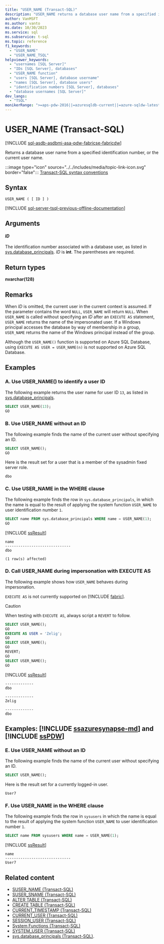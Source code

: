 ```yaml
---
title: "USER_NAME (Transact-SQL)"
description: "USER_NAME returns a database user name from a specified identification number, or the current user name."
author: VanMSFT
ms.author: vanto
ms.date: 10/30/2023
ms.service: sql
ms.subservice: t-sql
ms.topic: reference
f1_keywords:
  - "USER_NAME"
  - "USER_NAME_TSQL"
helpviewer_keywords:
  - "usernames [SQL Server]"
  - "IDs [SQL Server], databases"
  - "USER_NAME function"
  - "users [SQL Server], database username"
  - "names [SQL Server], database users"
  - "identification numbers [SQL Server], databases"
  - "database usernames [SQL Server]"
dev_langs:
  - "TSQL"
monikerRange: ">=aps-pdw-2016||=azuresqldb-current||=azure-sqldw-latest||>=sql-server-2016||>=sql-server-linux-2017||=azuresqldb-mi-current||=fabric"
---
```

# USER_NAME (Transact-SQL)
[!INCLUDE [sql-asdb-asdbmi-asa-pdw-fabricse-fabricdw](../../includes/applies-to-version/sql-asdb-asdbmi-asa-pdw-fabricse-fabricdw.md)]

Returns a database user name from a specified identification number, or the current user name. 
  
:::image type="icon" source="../../includes/media/topic-link-icon.svg" border="false"::: [Transact-SQL syntax conventions](../../t-sql/language-elements/transact-sql-syntax-conventions-transact-sql.md) 
  
## Syntax

```syntaxsql
USER_NAME ( [ ID ] )
```  

[!INCLUDE [sql-server-tsql-previous-offline-documentation](../../includes/sql-server-tsql-previous-offline-documentation.md)]

## Arguments

#### *ID*

The identification number associated with a database user, as listed in [sys.database_principals](../../relational-databases/system-catalog-views/sys-database-principals-transact-sql.md). *ID* is **int**. The parentheses are required.
  
## Return types

 **nvarchar(128)**  
  
## Remarks

When *ID* is omitted, the current user in the current context is assumed. If the parameter contains the word `NULL`, `USER_NAME` will return `NULL`. When `USER_NAME` is called without specifying an *ID* after an `EXECUTE AS` statement, `USER_NAME` returns the name of the impersonated user. If a Windows principal accesses the database by way of membership in a group, `USER_NAME` returns the name of the Windows principal instead of the group.  

 Although the `USER_NAME()` function is supported on Azure SQL Database, using `EXECUTE AS USER = USER_NAME(n)` is not supported on Azure SQL Database.

## Examples

  
### A. Use USER_NAME() to identify a user ID

The following example returns the user name for user ID `13`, as listed in [sys.database_principals](../../relational-databases/system-catalog-views/sys-database-principals-transact-sql.md).  
  
```sql  
SELECT USER_NAME(13);  
GO  
```  

### B. Use USER_NAME without an ID

 The following example finds the name of the current user without specifying an ID.  
  
```sql  
SELECT USER_NAME();  
GO  
```  
  
 Here is the result set for a user that is a member of the sysadmin fixed server role.  
  
```output
dbo  
```  
  
### C. Use USER_NAME in the WHERE clause

 The following example finds the row in `sys.database_principals`, in which the name is equal to the result of applying the system function `USER_NAME` to user identification number `1`.  
  
```sql  
SELECT name FROM sys.database_principals WHERE name = USER_NAME(1);  
GO  
```  
  
 [!INCLUDE [ssResult](../../includes/ssresult-md.md)]  
  
```output
name  
------------------------------  
dbo  
  
(1 row(s) affected)
```  
  
### D. Call USER_NAME during impersonation with EXECUTE AS

The following example shows how `USER_NAME` behaves during impersonation.

`EXECUTE AS` is not currently supported on [!INCLUDE [fabric](../../includes/fabric.md)].

 > [!CAUTION]
 > When testing with `EXECUTE AS`, always script a `REVERT` to follow.
  
```sql  
SELECT USER_NAME();  
GO  
EXECUTE AS USER = 'Zelig';  
GO  
SELECT USER_NAME();  
GO  
REVERT;  
GO  
SELECT USER_NAME();  
GO  
```  
  
 [!INCLUDE [ssResult](../../includes/ssresult-md.md)]  
  
```output
-------------
dbo  

-------------
Zelig  

-------------
dbo  
```  
  
## Examples: [!INCLUDE [ssazuresynapse-md](../../includes/ssazuresynapse-md.md)] and [!INCLUDE [ssPDW](../../includes/sspdw-md.md)]
  
### E. Use USER_NAME without an ID

 The following example finds the name of the current user without specifying an ID.  
  
```sql  
SELECT USER_NAME();  
```  
  
 Here is the result set for a currently logged-in user.  
  
```output
User7                              
```  
  
### F. Use USER_NAME in the WHERE clause

 The following example finds the row in `sysusers` in which the name is equal to the result of applying the system function `USER_NAME` to user identification number `1`.  
  
```sql  
SELECT name FROM sysusers WHERE name = USER_NAME(1);  
```  
  
 [!INCLUDE [ssResult](../../includes/ssresult-md.md)]  
  
```output
name                             
------------------------------   
User7                              
```  

## Related content

- [SUSER_NAME (Transact-SQL)](suser-name-transact-sql.md)
- [SUSER_SNAME (Transact-SQL)](suser-sname-transact-sql.md)
- [ALTER TABLE (Transact-SQL)](../../t-sql/statements/alter-table-transact-sql.md)   
- [CREATE TABLE (Transact-SQL)](../../t-sql/statements/create-table-transact-sql.md)   
- [CURRENT_TIMESTAMP (Transact-SQL)](../../t-sql/functions/current-timestamp-transact-sql.md)   
- [CURRENT_USER (Transact-SQL)](../../t-sql/functions/current-user-transact-sql.md)   
- [SESSION_USER (Transact-SQL)](../../t-sql/functions/session-user-transact-sql.md)   
- [System Functions (Transact-SQL)](../../relational-databases/system-functions/system-functions-category-transact-sql.md)   
- [SYSTEM_USER (Transact-SQL)](../../t-sql/functions/system-user-transact-sql.md)  
- [sys.database_principals (Transact-SQL)](../../relational-databases/system-catalog-views/sys-database-principals-transact-sql.md).  
